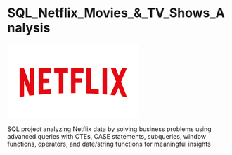 # SQL_Netflix_Movies_&_TV_Shows_Analysis
![Netflix Logo](https://github.com/Tusharnjaiswal/SQL_Netflix_Analysis/blob/main/netflix%20logo.png)

SQL project analyzing Netflix data by solving business problems using advanced queries with CTEs, CASE statements, subqueries, window functions, operators, and date/string functions for meaningful insights

